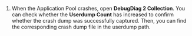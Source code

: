 1. When the Application Pool crashes, open **DebugDiag 2 Collection**. You can check whether the **Userdump Count** has increased to confirm whether the crash dump was successfully captured. Then, you can find the corresponding crash dump file in the userdump path.
